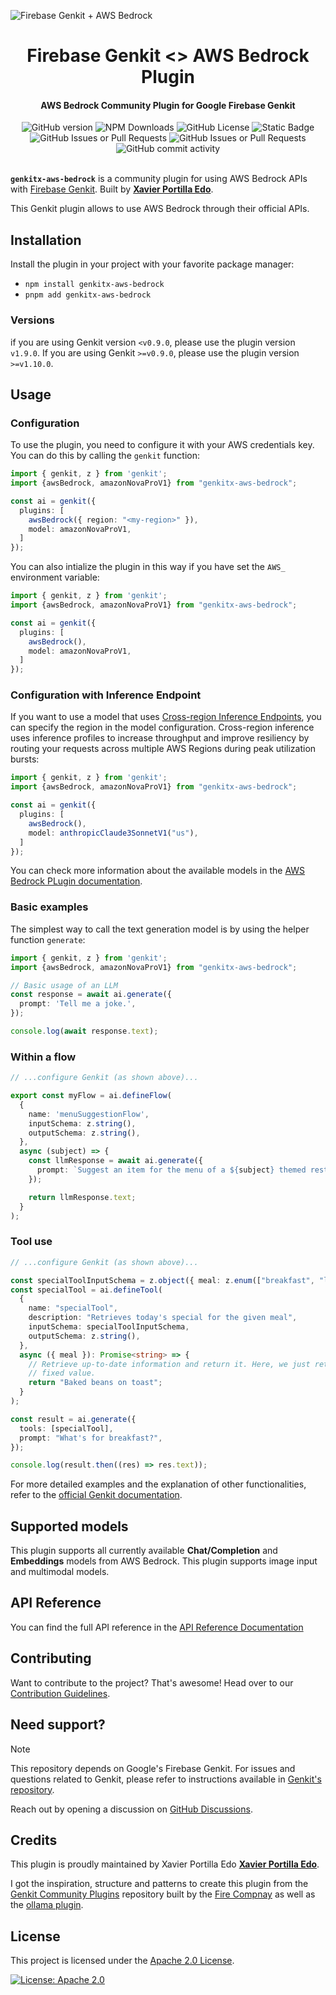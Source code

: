 ![Firebase Genkit + AWS Bedrock](https://github.com/xavidop/genkitx-aws-bedrock/blob/main/assets/genkit-aws-bedrock.png?raw=true)

<h1 align="center">
   Firebase Genkit <> AWS Bedrock Plugin
</h1>

<h4 align="center">AWS Bedrock Community Plugin for Google Firebase Genkit</h4>

<div align="center">
   <img alt="GitHub version" src="https://img.shields.io/github/v/release/xavidop/genkitx-aws-bedrock">
   <img alt="NPM Downloads" src="https://img.shields.io/npm/dw/genkitx-aws-bedrock">
   <img alt="GitHub License" src="https://img.shields.io/github/license/xavidop/genkitx-aws-bedrock">
   <img alt="Static Badge" src="https://img.shields.io/badge/yes-a?label=maintained">
</div>

<div align="center">
   <img alt="GitHub Issues or Pull Requests" src="https://img.shields.io/github/issues/xavidop/genkitx-aws-bedrock?color=blue">
   <img alt="GitHub Issues or Pull Requests" src="https://img.shields.io/github/issues-pr/xavidop/genkitx-aws-bedrock?color=blue">
   <img alt="GitHub commit activity" src="https://img.shields.io/github/commit-activity/m/xavidop/genkitx-aws-bedrock">
</div>

</br>

**`genkitx-aws-bedrock`** is a community plugin for using AWS Bedrock APIs with
[Firebase Genkit](https://github.com/firebase/genkit). Built by [**Xavier Portilla Edo**](https://github.com/xavidop).

This Genkit plugin allows to use AWS Bedrock through their official APIs.

## Installation

Install the plugin in your project with your favorite package manager:

- `npm install genkitx-aws-bedrock`
- `pnpm add genkitx-aws-bedrock`

### Versions

if you are using Genkit version `<v0.9.0`, please use the plugin version `v1.9.0`. If you are using Genkit `>=v0.9.0`, please use the plugin version `>=v1.10.0`.

## Usage

### Configuration

To use the plugin, you need to configure it with your AWS credentials key. You can do this by calling the `genkit` function:

```typescript
import { genkit, z } from 'genkit';
import {awsBedrock, amazonNovaProV1} from "genkitx-aws-bedrock";

const ai = genkit({
  plugins: [
    awsBedrock({ region: "<my-region>" }),
    model: amazonNovaProV1,
  ]
});
```

You can also intialize the plugin in this way if you have set the `AWS_` environment variable:

```typescript
import { genkit, z } from 'genkit';
import {awsBedrock, amazonNovaProV1} from "genkitx-aws-bedrock";

const ai = genkit({
  plugins: [
    awsBedrock(),
    model: amazonNovaProV1,
  ]
});
```

### Configuration with Inference Endpoint

If you want to use a model that uses [Cross-region Inference Endpoints](https://docs.aws.amazon.com/bedrock/latest/userguide/inference-profiles-support.html), you can specify the region in the model configuration. Cross-region inference uses inference profiles to increase throughput and improve resiliency by routing your requests across multiple AWS Regions during peak utilization bursts:


```typescript
import { genkit, z } from 'genkit';
import {awsBedrock, amazonNovaProV1} from "genkitx-aws-bedrock";

const ai = genkit({
  plugins: [
    awsBedrock(),
    model: anthropicClaude3SonnetV1("us"),
  ]
});
```

You can check more information about the available models in the [AWS Bedrock PLugin documentation](https://xavidop.github.io/genkitx-aws-bedrock/).

### Basic examples

The simplest way to call the text generation model is by using the helper function `generate`:

```typescript
import { genkit, z } from 'genkit';
import {awsBedrock, amazonNovaProV1} from "genkitx-aws-bedrock";

// Basic usage of an LLM
const response = await ai.generate({
  prompt: 'Tell me a joke.',
});

console.log(await response.text);
```

### Within a flow

```typescript
// ...configure Genkit (as shown above)...

export const myFlow = ai.defineFlow(
  {
    name: 'menuSuggestionFlow',
    inputSchema: z.string(),
    outputSchema: z.string(),
  },
  async (subject) => {
    const llmResponse = await ai.generate({
      prompt: `Suggest an item for the menu of a ${subject} themed restaurant`,
    });

    return llmResponse.text;
  }
);
```

### Tool use

```typescript
// ...configure Genkit (as shown above)...

const specialToolInputSchema = z.object({ meal: z.enum(["breakfast", "lunch", "dinner"]) });
const specialTool = ai.defineTool(
  {
    name: "specialTool",
    description: "Retrieves today's special for the given meal",
    inputSchema: specialToolInputSchema,
    outputSchema: z.string(),
  },
  async ({ meal }): Promise<string> => {
    // Retrieve up-to-date information and return it. Here, we just return a
    // fixed value.
    return "Baked beans on toast";
  }
);

const result = ai.generate({
  tools: [specialTool],
  prompt: "What's for breakfast?",
});

console.log(result.then((res) => res.text));
```

For more detailed examples and the explanation of other functionalities, refer to the [official Genkit documentation](https://firebase.google.com/docs/genkit/get-started).

## Supported models

This plugin supports all currently available **Chat/Completion** and **Embeddings** models from AWS Bedrock. This plugin supports image input and multimodal models.

## API Reference

You can find the full API reference in the [API Reference Documentation](https://xavidop.github.io/genkitx-aws-bedrock/)

## Contributing

Want to contribute to the project? That's awesome! Head over to our [Contribution Guidelines](https://github.com/xavidop/genkitx-aws-bedrock/blob/main/CONTRIBUTING.md).

## Need support?

> [!NOTE]  
> This repository depends on Google's Firebase Genkit. For issues and questions related to Genkit, please refer to instructions available in [Genkit's repository](https://github.com/firebase/genkit).

Reach out by opening a discussion on [GitHub Discussions](https://github.com/xavidop/genkitx-aws-bedrock/discussions).

## Credits

This plugin is proudly maintained by Xavier Portilla Edo [**Xavier Portilla Edo**](https://github.com/xavidop).

I got the inspiration, structure and patterns to create this plugin from the [Genkit Community Plugins](https://github.com/TheFireCo/genkit-plugins) repository built by the [Fire Compnay](https://github.com/TheFireCo) as well as the [ollama plugin](https://firebase.google.com/docs/genkit/plugins/ollama).

## License

This project is licensed under the [Apache 2.0 License](https://github.com/xavidop/genkitx-aws-bedrock/blob/main/LICENSE).

[![License: Apache 2.0](https://img.shields.io/badge/License-Apache%202%2E0-lightgrey.svg)](https://github.com/xavidop/genkitx-aws-bedrock/blob/main/LICENSE)
